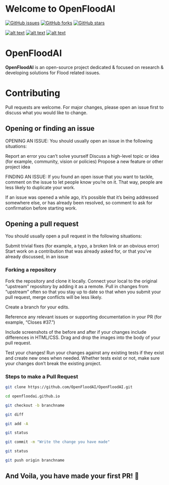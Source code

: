 # Welcome to OpenFloodAI
[![GitHub issues](https://img.shields.io/github/issues/OpenFloodAI/OpenFloodAI)](https://github.com/OpenFloodAI/OpenFloodAI/issues) [![GitHub forks](https://img.shields.io/github/forks/OpenFloodAI/OpenFloodAI)](https://github.com/OpenFloodAI/OpenFloodAI/network) [![GitHub stars](https://img.shields.io/github/stars/OpenFloodAI/OpenFloodAI)](https://github.com/OpenFloodAI/OpenFloodAI/stargazers)

[![alt text][1.1]][1]
[![alt text][2.1]][2]
[![alt text][3.1]][3]

[1.1]: http://i.imgur.com/tXSoThF.png (twitter)
[2.1]: http://i.imgur.com/P3YfQoD.png (facebook)
[3.1]: http://i.imgur.com/0o48UoR.png (github)

[1]: https://twitter.com/OpenFloodAI
[2]: https://www.facebook.com/OpenFloodAI
[3]: https://openfloodai.github.io


# OpenFloodAI
**OpenFloodAI** is an open-source project dedicated & focused on research & developing solutions for Flood related issues.

# Contributing
Pull requests are welcome. For major changes, please open an issue first to discuss what you would like to change.

## Opening or finding an issue
OPENING AN ISSUE:
You should usually open an issue in the following situations:

Report an error you can’t solve yourself
Discuss a high-level topic or idea (for example, community, vision or policies)
Propose a new feature or other project idea

FINDING AN ISSUE:
If you found an open issue that you want to tackle, comment on the issue to let people know you’re on it. That way, people are less likely to duplicate your work.

If an issue was opened a while ago, it’s possible that it’s being addressed somewhere else, or has already been resolved, so comment to ask for confirmation before starting work.

## Opening a pull request
You should usually open a pull request in the following situations:

Submit trivial fixes (for example, a typo, a broken link or an obvious error)
Start work on a contribution that was already asked for, or that you’ve already discussed, in an issue

### Forking a repository
Fork the repository and clone it locally. Connect your local to the original “upstream” repository by adding it as a remote. Pull in changes from “upstream” often so that you stay up to date so that when you submit your pull request, merge conflicts will be less likely.

Create a branch for your edits.

Reference any relevant issues or supporting documentation in your PR (for example, “Closes #37.”)

Include screenshots of the before and after if your changes include differences in HTML/CSS. Drag and drop the images into the body of your pull request.

Test your changes! Run your changes against any existing tests if they exist and create new ones when needed. Whether tests exist or not, make sure your changes don’t break the existing project.

###  Steps to make a Pull Request

```bash
git clone https://github.com/OpenFloodAI/OpenFloodAI.git

cd openfloodai.github.io

git checkout -b branchname

git diff

git add -A

git status

git commit -m "Write the change you have made"

git status

git push origin branchname

```
## And Voila, you have made your first PR! 🎉

